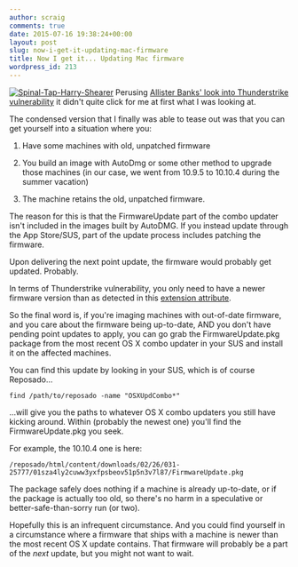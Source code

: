 ```yaml
---
author: scraig
comments: true
date: 2015-07-16 19:38:24+00:00
layout: post
slug: now-i-get-it-updating-mac-firmware
title: Now I get it... Updating Mac firmware
wordpress_id: 213
---
```


[![Spinal-Tap-Harry-Shearer](http://labs.da.org/wordpress/sheagcraig/files/2015/07/Spinal-Tap-Harry-Shearer.jpg)](http://labs.da.org/wordpress/sheagcraig/files/2015/07/Spinal-Tap-Harry-Shearer.jpg)
Perusing [Allister Banks' look into Thunderstrike vulnerability](https://www.afp548.com/2015/03/05/thunderstrike-need-to-know/) it didn't quite click for me at first what I was looking at.

The condensed version that I finally was able to tease out was that you can get yourself into a situation where you:



	
  1. Have some machines with old, unpatched firmware

	
  2. You build an image with AutoDmg or some other method to upgrade those machines (in our case, we went from 10.9.5 to 10.10.4 during the summer vacation)

	
  3. The machine retains the old, unpatched firmware.



The reason for this is that the FirmwareUpdate part of the combo updater isn't included in the images built by AutoDMG. If you instead update through the App Store/SUS, part of the update process includes patching the firmware.

Upon delivering the next point update, the firmware would probably get updated. Probably.

In terms of Thunderstrike vulnerability, you only need to have a newer firmware version than as detected in this [ extension attribute](https://gist.github.com/sheagcraig/962b1ec99882b80d03dc#file-thunderstrikevulnerabilityea-py).

So the final word is, if you're imaging machines with out-of-date firmware, and you care about the firmware being up-to-date, AND you don't have pending point updates to apply, you can go grab the FirmwareUpdate.pkg package from the most recent OS X combo updater in your SUS and install it on the affected machines.

You can find this update by looking in your SUS, which is of course Reposado...

    
    
    find /path/to/reposado -name "OSXUpdCombo*"
    


...will give you the paths to whatever OS X combo updaters you still have kicking around. Within (probably the newest one) you'll find the FirmwareUpdate.pkg you seek.

For example, the 10.10.4 one is here: 

    
    
    /reposado/html/content/downloads/02/26/031-25777/01sza4ly2cuww3yxfpsbeov51p5n3v7l87/FirmwareUpdate.pkg
    



The package safely does nothing if a machine is already up-to-date, or if the package is actually too old, so there's no harm in a speculative or better-safe-than-sorry run (or two).

Hopefully this is an infrequent circumstance. And you could find yourself in a circumstance where a firmware that ships with a machine is newer than the most recent OS X update contains. That firmware will probably be a part of the _next_ update, but you might not want to wait.

